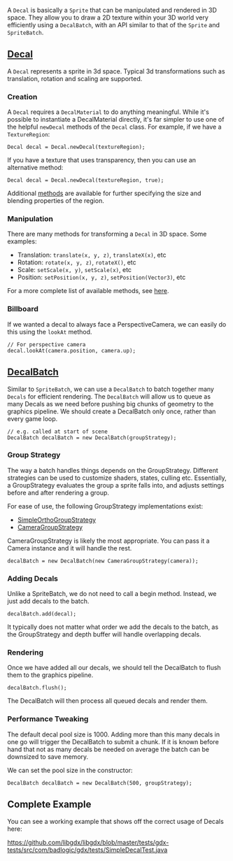 A `Decal` is basically a `Sprite` that can be manipulated and rendered in 3D space. They allow you to draw a 2D texture within your 3D world very efficiently using a `DecalBatch`, with an API similar to that of the `Sprite` and `SpriteBatch`.

## [Decal](https://libgdx.badlogicgames.com/nightlies/docs/api/com/badlogic/gdx/graphics/g3d/decals/Decal.html)

A `Decal` represents a sprite in 3d space. Typical 3d transformations such as translation, rotation and scaling are supported.

### Creation
A `Decal` requires a `DecalMaterial` to do anything meaningful. While it's possible to instantiate a DecalMaterial directly, it's far simpler to use one of the helpful `newDecal` methods of the `Decal` class. For example, if we have a `TextureRegion`:

	Decal decal = Decal.newDecal(textureRegion);

If you have a texture that uses transparency, then you can use an alternative method:

	Decal decal = Decal.newDecal(textureRegion, true);

Additional [methods](https://libgdx.badlogicgames.com/nightlies/docs/api/com/badlogic/gdx/graphics/g3d/decals/Decal.html) are available for further specifying the size and blending properties of the region.

### Manipulation
There are many methods for transforming a `Decal` in 3D space. Some examples:

- Translation: `translate(x, y, z)`, `translateX(x)`, etc
- Rotation: `rotate(x, y, z)`, `rotateX()`, etc
- Scale: `setScale(x, y)`, `setScale(x)`, etc
- Position: `setPosition(x, y, z)`, `setPosition(Vector3)`, etc

For a more complete list of available methods, see [here](https://libgdx.badlogicgames.com/nightlies/docs/api/com/badlogic/gdx/graphics/g3d/decals/Decal.html).

### Billboard
If we wanted a decal to always face a PerspectiveCamera, we can easily do this using the `lookAt` method.
	
	// For perspective camera
	decal.lookAt(camera.position, camera.up);

## [DecalBatch](https://libgdx.badlogicgames.com/nightlies/docs/api/com/badlogic/gdx/graphics/g3d/decals/DecalBatch.html)
Similar to `SpriteBatch`, we can use a `DecalBatch` to batch together many `Decals` for efficient rendering. The `DecalBatch` will allow us to queue as many Decals as we need before pushing big chunks of geometry to the graphics pipeline.
We should create a DecalBatch only once, rather than every game loop.

    // e.g. called at start of scene
    DecalBatch decalBatch = new DecalBatch(groupStrategy);

### Group Strategy
The way a batch handles things depends on the GroupStrategy. Different strategies can be used to customize shaders, states, culling etc. Essentially, a GroupStrategy evaluates the group a sprite falls into, and adjusts settings before and after rendering a group.

For ease of use, the following GroupStrategy implementations exist:

- [SimpleOrthoGroupStrategy](https://github.com/libgdx/libgdx/blob/master/gdx/src/com/badlogic/gdx/graphics/g3d/decals/SimpleOrthoGroupStrategy.java)
- [CameraGroupStrategy](https://github.com/libgdx/libgdx/blob/master/gdx/src/com/badlogic/gdx/graphics/g3d/decals/CameraGroupStrategy.java)

CameraGroupStrategy is likely the most appropriate. You can pass it a Camera instance and it will handle the rest.

	decalBatch = new DecalBatch(new CameraGroupStrategy(camera));

### Adding Decals
Unlike a SpriteBatch, we do not need to call a begin method. Instead, we just add decals to the batch.

	decalBatch.add(decal);

It typically does not matter what order we add the decals to the batch, as the GroupStrategy and depth buffer will handle overlapping decals.

### Rendering
Once we have added all our decals, we should tell the DecalBatch to flush them to the graphics pipeline.

	decalBatch.flush();

The DecalBatch will then process all queued decals and render them.

### Performance Tweaking
The default decal pool size is 1000. Adding more than this many decals in one go will trigger the DecalBatch to submit a chunk. If it is known before hand that not as many decals be needed on average the batch can be downsized to save memory.

We can set the pool size in the constructor:

    DecalBatch decalBatch = new DecalBatch(500, groupStrategy);

## Complete Example

You can see a working example that shows off the correct usage of Decals here:

https://github.com/libgdx/libgdx/blob/master/tests/gdx-tests/src/com/badlogic/gdx/tests/SimpleDecalTest.java